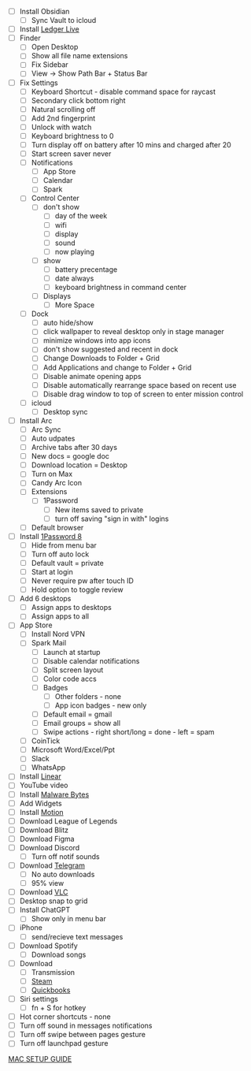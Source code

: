 - [ ] Install Obsidian
	- [ ] Sync Vault to icloud
- [ ] Install [Ledger Live](https://www.ledger.com/ledger-live) 
- [ ] Finder
	- [ ] Open Desktop
	- [ ] Show all file name extensions
	- [ ] Fix Sidebar
	- [ ] View -> Show Path Bar + Status Bar
- [ ] Fix Settings
	- [ ] Keyboard Shortcut - disable command space for raycast
	- [ ] Secondary click bottom right
	- [ ] Natural scrolling off
	- [ ] Add 2nd fingerprint
	- [ ] Unlock with watch
	- [ ] Keyboard brightness to 0
	- [ ] Turn display off on battery after 10 mins and charged after 20
	- [ ] Start screen saver never
	- [ ] Notifications
		- [ ] App Store
		- [ ] Calendar
		- [ ] Spark
	- [ ] Control Center
		- [ ] don't show 
			- [ ] day of the week
			- [ ] wifi
			- [ ] display
			- [ ] sound
			- [ ] now playing
		- [ ] show
			- [ ] battery precentage
			- [ ] date always
			- [ ] keyboard brightness in command center
		- [ ] Displays
			- [ ] More Space
	- [ ] Dock
		- [ ] auto hide/show
		- [ ] click wallpaper to reveal desktop only in stage manager
		- [ ] minimize windows into app icons
		- [ ] don't show suggested and recent in dock
		- [ ] Change Downloads to Folder + Grid
		- [ ] Add Applications and change to Folder + Grid
		- [ ] Disable animate opening apps
		- [ ] Disable automatically rearrange space based on recent use
		- [ ] Disable drag window to top of screen to enter mission control
	- [ ] icloud
		- [ ] Desktop sync
- [ ] Install Arc
	- [ ] Arc Sync
	- [ ] Auto udpates
	- [ ] Archive tabs after 30 days
	- [ ] New docs = google doc
	- [ ] Download location = Desktop
	- [ ] Turn on Max
	- [ ] Candy Arc Icon
	- [ ] Extensions
		- [ ] 1Password
			- [ ] New items saved to private
			- [ ] turn off saving "sign in with" logins
	- [ ] Default browser
- [ ] Install [1Password 8](https://1password.com/downloads/mac)
	- [ ] Hide from menu bar
	- [ ] Turn off auto lock
	- [ ] Default vault = private
	- [ ] Start at login
	- [ ] Never require pw after touch ID
	- [ ] Hold option to toggle review
- [ ] Add 6 desktops
	- [ ] Assign apps to desktops
	- [ ] Assign apps to all
- [ ] App Store
	- [ ] Install Nord VPN
	- [ ] Spark Mail
		- [ ] Launch at startup
		- [ ] Disable calendar notifications
		- [ ] Split screen layout
		- [ ] Color code accs
		- [ ] Badges
			- [ ] Other folders - none
			- [ ] App icon badges - new only
		- [ ] Default email = gmail
		- [ ] Email groups = show all
		- [ ] Swipe actions - right short/long = done - left = spam
	- [ ] CoinTick
	- [ ] Microsoft Word/Excel/Ppt
	- [ ] Slack
	- [ ] WhatsApp
- [ ] Install [Linear](https://linear.app/download)
- [ ] YouTube video
- [ ] Install [Malware Bytes](https://www.malwarebytes.com/mac-download)
- [ ] Add Widgets
- [ ] Install [Motion](https://www.usemotion.com/desktop-app)
- [ ] Download League of Legends
- [ ] Download Blitz
- [ ] Download Figma
- [ ] Download Discord
	- [ ] Turn off notif sounds
- [ ] Download [Telegram](https://desktop.telegram.org/)
	- [ ] No auto downloads
	- [ ] 95% view
- [ ] Download [VLC](https://www.videolan.org/vlc/)
- [ ] Desktop snap to grid
- [ ] Install ChatGPT
	- [ ] Show only in menu bar
- [ ] iPhone
	- [ ] send/recieve text messages
- [ ] Download Spotify
	- [ ] Download songs
- [ ] Download
	- [ ] Transmission
	- [ ] [Steam](https://store.steampowered.com/about/)
	- [ ] [Quickbooks](https://qbo.intuit.com/app/learn-more/advanced-tasks-features)
- [ ] Siri settings
	- [ ] fn + S for hotkey
- [ ] Hot corner shortcuts - none
- [ ] Turn off sound in messages notifications
- [ ] Turn off swipe between pages gesture
- [ ] Turn off launchpad gesture

[MAC SETUP GUIDE](https://www.youtube.com/watch?v=GK7zLYAXdDs)
